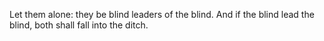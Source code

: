 Let them alone: they be blind leaders of the blind. And if the blind lead the blind, both shall fall into the ditch.
